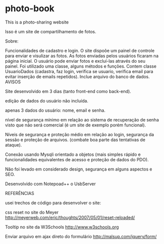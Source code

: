 # photo-book


This is a photo-sharing website  

Isso é um site de compartilhamento de fotos.

Sobre: 

Funcionalidades de cadastro e login.
O site dispoõe um painel de controle para enviar e visulizar as fotos. As fotos enviadas pelos usuários ficaram na página inicial.
O usuário pode enviar fotos e excluí-las através do seu painel.
Foi utilizado uma classe, alguns métodos e funções.
Contem classe UsuarioDados (cadastra, faz login, verifica se usuario, verifica email para evitar inserção de emails repetidos).
Inclue arquivo do banco de dados.
AVISOS

Site  desenvolvido em 3 dias (tanto front-end como back-end).

edição de dados do usuário não incluída.

apenas 3 dados do usuário: nome, email e senha.

nível de segurança mínimo em relação ao sistema de recuperação de senha visto que não será comercial 
(é um site de exemplo porém funcional).

Níveis de segurança e proteção médio em relação ao login, segurança da sessão e proteção de arquivos. (combate boa parte das tentativas de ataque).

Conexão usando Mysqli orientado a objetos (mais simples rápido e funcionalidades equivalentes de acesso e proteção de dados do PDO).

Não foi levado em considerado design, segurança em alguns aspectos e SEO.

Desenvolvido com Notepoad++ o UsbServer


REFERÊNCIAS

usei trechos de código para desenvolver o site:

css reset no site do Meyer http://meyerweb.com/eric/thoughts/2007/05/01/reset-reloaded/ 


Tooltip no site da W3Schools http://www.w3schools.org


Enviar arquivo em ajax direto do formulário http://malsup.com/jquery/form/








